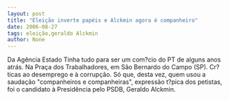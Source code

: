 ```yaml
---
layout: post
title: "Eleição inverte papéis e Alckmin agora é companheiro"
date: 2006-08-27
tags: eleição,geraldo Alckmin
author: None
---
```

Da Agência Estado
Tinha tudo para ser um com?cio do PT de alguns anos atrás. Na Praça dos Trabalhadores, em São Bernardo do Campo (SP). 
Cr?ticas ao desemprego e à corrupção. Só que, desta vez, quem usou a saudação \"companheiros e companheiras\", expressão t?pica dos petistas, foi o candidato à Presidência pelo PSDB, Geraldo Alckmin. 